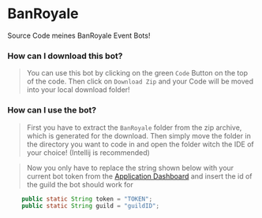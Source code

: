 # BanRoyale
Source Code meines BanRoyale Event Bots!

### How can I download this bot?
> You can use this bot by clicking on the green `Code` Button on the top of the code. Then click on `Download Zip` and your Code will be moved into your local download folder!

### How can I use the bot?
> First you have to extract the `BanRoyale` folder from the zip archive, which is generated for the download. Then simply move the folder in the directory you want to code in and open the folder witch the IDE of your choice! (Intellij is recommended)

> Now you only have to replace the string shown below with your current bot token from the [Application Dashboard](https://discord.com/developers/applications) and insert the id of the guild the bot should work for

```java
    public static String token = "TOKEN";
    public static String guild = "guildID";
```
